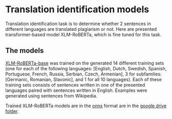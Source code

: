 # Translation identification models

Translation identification task is to determine whether 2 sentences in different languages are translated plagiarism or not. Here are presented transformer-based model XLM-RoBERTa, which is fine tuned for this task.


## The models

[XLM-RoBERTa-base](https://huggingface.co/jplu/tf-xlm-roberta-base) was trained on the generated 14 different training sets (one for each of the following languages: [English, Dutch, Swedish, Spanish, Portuguese, French, Russia, Serbian, Czech, Armenian], 3 for subfamilies: [Germanic, Romanian, Slavonic], and 1 for all 10 languages). Each of these training sets consists of sentences written in one of the presented languages paired with sentences written in English. Examples were generated using sentences from Wikipedia.

Trained XLM-RoBERTa models are in the [onnx](https://onnx.ai/) format are in the [google drive folder](https://drive.google.com/drive/folders/14G4Obufi3qg4NvscFB2AYAqR6ChgjPLG?usp=sharing).

